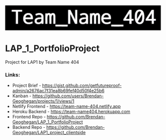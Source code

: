 ![Team_Name_404](./media/team_name_404.gif "Team Name 404")

# LAP_1_PortfolioProject
Project for LAP1 by Team Name 404

### Links:

* Project Brief - https://gist.github.com/getfutureproof-admin/a2676ac7f31ea8b69fef40d50f4e25b6
* Kanban - https://github.com/users/Brendan-Geoghegan/projects/1/views/1
* Netlify Frontend - https://team-name-404.netlify.app
* Heroku Backend - https://team-name404.herokuapp.com
* Frontend Repo - https://github.com/Brendan-Geoghegan/LAP_1_PortfolioProject
* Backend Repo - https://github.com/Brendan-Geoghegan/LAP1_project_clientside
